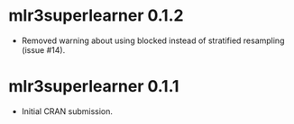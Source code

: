 # mlr3superlearner 0.1.2

* Removed warning about using blocked instead of stratified resampling (issue #14). 

# mlr3superlearner 0.1.1

* Initial CRAN submission.
